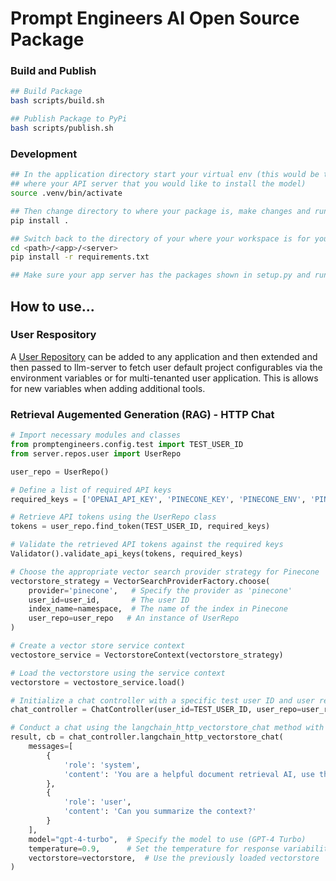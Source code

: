 # Prompt Engineers AI Open Source Package

### Build and Publish

```bash
## Build Package
bash scripts/build.sh

## Publish Package to PyPi
bash scripts/publish.sh
```


### Development

```bash
## In the application directory start your virtual env (this would be the workspace
## where your API server that you would like to install the model)
source .venv/bin/activate

## Then change directory to where your package is, make changes and run the following.
pip install .

## Switch back to the directory of your where your workspace is for you app server.
cd <path>/<app>/<server>
pip install -r requirements.txt

## Make sure your app server has the packages shown in setup.py and run your server...
```

## How to use...

### User Respository
A [User Repository](https://github.com/promptengineers-ai/llm-server/blob/master/server/repos/user.py) can be added to any application and then extended and then passed to llm-server to fetch user default project configurables via the 
environment variables or for multi-tenanted user application. This is allows for new variables when adding additional tools.

### Retrieval Augemented Generation (RAG) - HTTP Chat
```py
# Import necessary modules and classes
from promptengineers.config.test import TEST_USER_ID
from server.repos.user import UserRepo

user_repo = UserRepo()

# Define a list of required API keys
required_keys = ['OPENAI_API_KEY', 'PINECONE_KEY', 'PINECONE_ENV', 'PINECONE_INDEX']

# Retrieve API tokens using the UserRepo class
tokens = user_repo.find_token(TEST_USER_ID, required_keys)

# Validate the retrieved API tokens against the required keys
Validator().validate_api_keys(tokens, required_keys)

# Choose the appropriate vector search provider strategy for Pinecone
vectorstore_strategy = VectorSearchProviderFactory.choose(
    provider='pinecone',   # Specify the provider as 'pinecone'
    user_id=user_id,       # The user ID
    index_name=namespace,  # The name of the index in Pinecone
    user_repo=user_repo   # An instance of UserRepo
)

# Create a vector store service context
vectostore_service = VectorstoreContext(vectorstore_strategy)

# Load the vectorstore using the service context
vectorstore = vectostore_service.load()

# Initialize a chat controller with a specific test user ID and user repository
chat_controller = ChatController(user_id=TEST_USER_ID, user_repo=user_repo)

# Conduct a chat using the langchain_http_vectorstore_chat method with specific parameters
result, cb = chat_controller.langchain_http_vectorstore_chat(
    messages=[
        {
            'role': 'system', 
            'content': 'You are a helpful document retrieval AI, use the context to answer the user queries.'
        },
        {
            'role': 'user', 
            'content': 'Can you summarize the context?'
        }
    ],
    model="gpt-4-turbo",  # Specify the model to use (GPT-4 Turbo)
    temperature=0.9,      # Set the temperature for response variability
    vectorstore=vectorstore,  # Use the previously loaded vectorstore
)
```